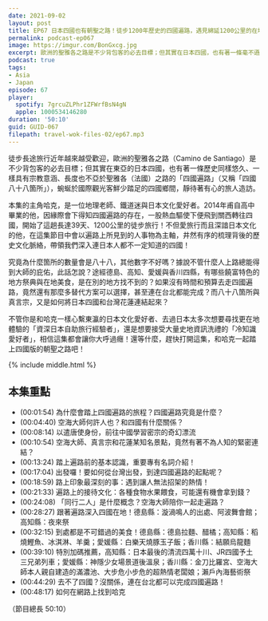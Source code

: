 ```yaml
---
date: 2021-09-02
layout: post
title: EP67 日本四國也有朝聖之路！徒步1200年歷史的四國遍路，遇見綿延1200公里的在地風景 ft. 履行X旅行 哈克の細道 哈克
permalink: podcast-ep067
image: https://imgur.com/BonGxcg.jpg
excerpt: 歐洲的聖雅各之路是不少背包客的必去目標；但其實在日本四國，也有著一條毫不遜色的「四國遍路」。幾年前甫自高中畢業的哈克，因緣際會下得知四國遍路的存在，一股熱血驅使下便飛到關西轉往四國，開始了這趟長達39天、1200公里的徒步旅行！在這集節目中會以遍路上所見到的人事物為主軸，井然有序的梳理背後的歷史文化脈絡，帶領我們深入連日本人都不一定知道的四國！
podcast: true
tags:
- Asia
- Japan
episode: 67
player:
  spotify: 7grcuZLPhr1ZFWrfBsN4gN
  apple: 1000534146280
duration: '50:10'
guid: GUID-067
filepath: travel-wok-files-02/ep67.mp3
---
```


徒步長途旅行近年越來越受歡迎，歐洲的聖雅各之路（Camino de Santiago）是不少背包客的必去目標；但其實在東亞的日本四國，也有著一條歷史同樣悠久、一樣具有宗教意涵、長度也不亞於聖雅各（法國）之路的「四國遍路」（又稱「四國八十八箇所」），蜿蜒於國際觀光客鮮少踏足的四國鄉間，靜待著有心的旅人造訪。

本集的主角哈克，是一位地理老師、鐵道迷與日本文化愛好者。2014年甫自高中畢業的他，因緣際會下得知四國遍路的存在，一股熱血驅使下便飛到關西轉往四國，開始了這趟長達39天、1200公里的徒步旅行！不但愛旅行而且深諳日本文化的他，在這集節目中會以遍路上所見到的人事物為主軸，井然有序的梳理背後的歷史文化脈絡，帶領我們深入連日本人都不一定知道的四國！

究竟為什麼箇所的數量會是八十八，其他數字不好嗎？據說不管什麼人上路總能得到大師的庇佑，此話怎說？途經德島、高知、愛媛與香川四縣，有哪些饒富特色的地方祭典與在地美食，是在別的地方找不到的？如果沒有時間和預算去走四國遍路，竟然還有那麼多替代方案可以選擇，甚至連在台北都能完成？而八十八箇所與真言宗，又是如何將日本四國和台灣花蓮連結起來？

不管你是和哈克一樣心繫東瀛的日本文化愛好者、去過日本太多次想要尋找更在地體驗的「資深日本自助旅行經驗者」，還是想要接受大量史地資訊洗禮的「冷知識愛好者」，相信這集都會讓你大呼過癮！還等什麼，趕快打開這集，和哈克一起踏上四國版的朝聖之路吧！

{% include middle.html %}

## 本集重點

* (00:01:54) 為什麼會踏上四國遍路的旅程？四國遍路究竟是什麼？
* (00:04:40) 空海大師何許人也？和四國有什麼關係？
* (00:08:14) 以遣唐使身份，前往中國學習密宗的奇幻漂流
* (00:10:54) 空海大師、真言宗和花蓮某知名景點，竟然有著不為人知的緊密連結？
* (00:13:24) 踏上遍路前的基本認識，重要專有名詞介紹！
* (00:17:04) 出發囉！要如何從台灣出發，到達四國遍路的起點呢？
* (00:18:59) 路上印象最深刻的事：遇到讓人無法招架的熱情！
* (00:21:33) 遍路上的接待文化：各種食物水果餵食，可能還有機會拿到錢？
* (00:24:08) 「同行二人」是什麼概念？空海大師陪你一起走遍路？
* (00:28:27) 跟著遍路深入四國在地！德島縣：漩渦鳴人的出處、阿波舞會館；高知縣：夜來祭
* (00:32:15) 到處都是不可錯過的美食！德島縣：德島拉麵、醋橘；高知縣：稻燒鰹魚、冰淇淋、羊羹；愛媛縣：白樂天燒豚玉子飯；香川縣：結願烏龍麵
* (00:39:10) 特別加碼推薦，高知縣：日本最後的清流四萬十川、JR四國予土三兄弟列車；愛媛縣：神隱少女場景道後溫泉；香川縣：金刀比羅宮、空海大師本人親自建造的滿濃池、大步危小步危的超熱情老闆娘；瀨戶內海藝術祭
* (00:44:29) 去不了四國？沒關係，連在台北都可以完成四國遍路！
* (00:48:17) 如何在網路上找到哈克

（節目總長 50:10）
